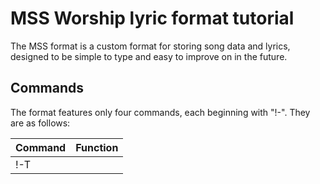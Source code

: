 # MSS Worship lyric format tutorial

The MSS format is a custom format for storing song data and lyrics, designed to be simple to type and easy to improve on in the future.

## Commands
The format features only four commands, each beginning with "!-". They are as follows:

Command | Function
--- | --- 
!-T <Title> | Sets the title of the song
!-A <Author> | Sets the author of the song
!-S <Section name> | Begins a section, such as Verse 1, Chorus, etc.
!-R <Section name>  | Repeats a section 
